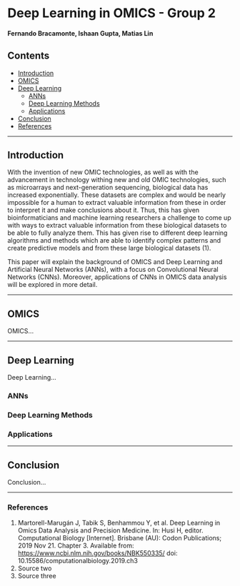 # Deep Learning in OMICS - Group 2
#### Fernando Bracamonte, Ishaan Gupta, Matias Lin

## Contents
- [Introduction](#Introduction)
- [OMICS](#OMICS)
- [Deep Learning](#Deep-Learning)
  * [ANNs](#ANNs)
  * [Deep Learning Methods](#Deep-Learning-Methods)
  * [Applications](#Applications)
- [Conclusion](#Conclusion)
- [References](#References)

---


## Introduction

With the invention of new OMIC technologies, as well as with the advancement in technology withing new and old OMIC technologies, such as microarrays and next-generation sequencing, biological data has increased exponentially. These datasets are complex and would be nearly impossible for a human to extract valuable information from these in order to interpret it and make conclusions about it. Thus, this has given bioinformaticians and machine learning researchers a challenge to come up with ways to extract valuable information from these biological datasets to be able to fully analyze them. This has given rise to different deep learning algorithms and methods which are able to identify complex patterns and create predictive models and from these large biological datasets (1). 

This paper will explain the background of OMICS and Deep Learning and Artificial Neural Networks (ANNs), with a focus on Convolutional Neural Networks (CNNs). Moreover, applications of CNNs in OMICS data analysis will be explored in more detail. 

---

## OMICS

OMICS...


---

## Deep Learning

Deep Learning...

### ANNs

### Deep Learning Methods

### Applications

---

## Conclusion

Conclusion...

---

### References 

1. Martorell-Marugán J, Tabik S, Benhammou Y, et al. Deep Learning in Omics Data Analysis and Precision Medicine. In: Husi H, editor. Computational Biology \[Internet\]. Brisbane (AU): Codon Publications; 2019 Nov 21. Chapter 3. Available from: https://www.ncbi.nlm.nih.gov/books/NBK550335/ doi: 10.15586/computationalbiology.2019.ch3
2. Source two
3. Source three

